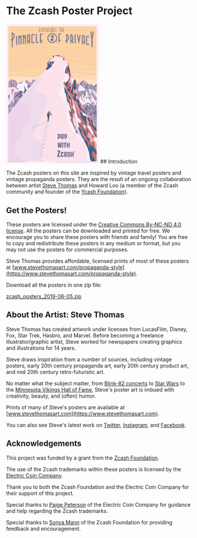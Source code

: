 # The Zcash Poster Project

<img src="image/zcash_pinnacle_of_privacy.jpg" width="50%"/>
## Introduction

The Zcash posters on this site are inspired by vintage travel posters and vintage propaganda posters. They are the result of an ongoing collaboration between artist [Steve Thomas](https://www.stevethomasart.com) and Howard Loo (a member of the Zcash community and founder of the [Ycash Foundation](https://www.ycash.xyz)).

## Get the Posters!

These posters are licensed under the [Creative Commons By-NC-ND 4.0 license](https://creativecommons.org/licenses/by-nc-nd/4.0/). All the posters can be downloaded and printed for free. We encourage you to share these posters with friends and family! You are free to copy and redistribute these posters in any medium or format, but you may not use the posters for commercial purposes.

Steve Thomas provides affordable, licensed prints of most of these posters at [www.stevethomasart.com/propaganda-style](https://www.stevethomasart.com/propaganda-style).

Download all the posters in one zip file:

[zcash_posters_2019-06-05.zip](pdf/zcash_posters_2019-06-05.zip)


## About the Artist: Steve Thomas

Steve Thomas has created artwork under licenses from LucasFilm, Disney, Fox, Star Trek, Hasbro, and Marvel. Before becoming a freelance illustrator/graphic artist, Steve worked for newspapers creating graphics and illustrations for 14 years.

Steve draws inspiration from a number of sources, including vintage posters, early 20th century propaganda art, early 20th century product art, and mid 20th century retro-futuristic art.

No matter what the subject matter, from [Blink-82 concerts](https://www.stevethomasart.com/concert-posters) to [Star Wars](https://www.stevethomasart.com/large-grid-c23zf) to the [Minnesota Vikings Hall of Fame](https://www.stevethomasart.com/mnvikings), Steve's poster art is imbued with creativity, beauty, and (often) humor.

Prints of many of Steve's posters are available at [www.stevethomasart.com](https://www.stevethomasart.com).

You can also see Steve's latest work on [Twitter](https://twitter.com/stevethomasart), [Instagram](https://instagram.com/stevethomasart), and [Facebook](https://www.facebook.com/SteveThomasArt).

## Acknowledgements

This project was funded by a grant from the [Zcash Foundation](https://www.zfnd.org).

The use of the Zcash trademarks within these posters is licensed by the [Electric Coin Company](https://electriccoin.co).

Thank you to both the Zcash Foundation and the Electric Coin Company for their support of this project.

Special thanks to [Paige Peterson](https://twitter.com/ioptio) of the Electric Coin Company for guidance and help regarding the Zcash trademarks.

Special thanks to [Sonya Mann](https://twitter.com/sonyaellenmann) of the Zcash Foundation for providing feedback and encouragement.
